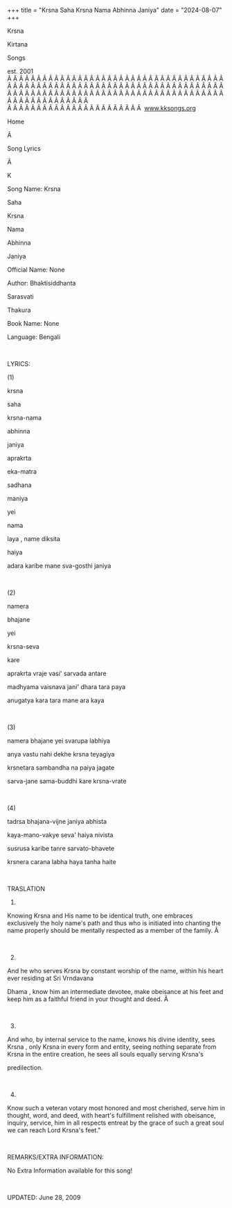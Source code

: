 +++ 
title = "Krsna Saha Krsna Nama Abhinna Janiya"
date = "2024-08-07"
+++

Krsna
 
Kirtana
 
Songs

est. 2001
Â Â Â Â Â Â Â Â Â Â Â Â Â Â Â Â Â Â Â Â Â Â Â Â Â Â Â Â Â Â Â Â Â Â Â Â Â Â Â Â Â Â Â Â Â Â Â Â Â Â Â Â Â Â Â Â Â Â Â Â Â Â Â Â Â Â Â Â Â Â Â Â Â Â Â Â Â Â Â Â Â Â Â Â Â Â Â Â Â Â Â Â Â Â Â Â Â Â Â Â Â Â Â Â Â Â Â Â Â Â Â Â Â Â Â Â Â Â Â Â Â Â Â Â Â  
Â Â Â Â Â Â Â Â Â Â Â Â Â Â Â Â Â Â Â Â Â Â Â  
www.kksongs.org








Home


Ã 
 
Song Lyrics
 
Ã 
 
K


Song Name: 
Krsna
 
Saha
 
Krsna
 
Nama


Abhinna
 
Janiya


Official Name: None


Author: 
Bhaktisiddhanta
 
Sarasvati
 
Thakura


Book Name: None


Language: 
Bengali


 


LYRICS:


(1)


krsna
 
saha
 
krsna-nama


abhinna
 
janiya


aprakrta
 
eka-matra
 
sadhana
 
maniya


yei
 
nama
 
laya
,
name 
diksita
 
haiya


adara karibe mane sva-gosthi
janiya


 


(2)


namera
 
bhajane
 
yei
 
krsna-seva
 
kare


aprakrta vraje vasi' sarvada
antare


madhyama vaisnava jani'
dhara tara paya


anugatya kara tara mane ara
kaya


 


(3)


namera bhajane yei svarupa
labhiya


anya vastu nahi dekhe krsna
teyagiya


krsnetara sambandha na paiya
jagate


sarva-jane sama-buddhi kare
krsna-vrate


 


(4)


tadrsa bhajana-vijne janiya
abhista


kaya-mano-vakye seva' haiya
nivista


susrusa karibe tanre sarvato-bhavete


krsnera carana labha haya
tanha haite


 


TRASLATION


1)
Knowing 
Krsna
 and His name to be identical truth, one
embraces exclusively the holy name's path and thus who is initiated into
chanting the name properly should be mentally respected as a member of the
family.
Â  


 


2)
And he who serves 
Krsna
 by constant worship of the
name, within his heart ever residing at Sri 
Vrndavana


Dhama
, know him an intermediate devotee, make
obeisance at his feet and keep him as a faithful friend in your thought and deed.
Â  


 


3)
And who, by internal service to the name, knows his divine identity, sees 
Krsna
, only 
Krsna
 in every form
and entity, seeing nothing separate from 
Krsna
 in the
entire creation, he sees all souls equally serving 
Krsna's

predilection.


 


4)
Know such a veteran votary most honored and most cherished, serve him in
thought, word, and deed, with heart's fulfillment relished with obeisance,
inquiry, service, him in all respects entreat by the grace of such a great soul
we can reach Lord 
Krsna's
 feet."


 


REMARKS/EXTRA INFORMATION:


No Extra Information available for this song!


 


UPDATED:
 June 28, 2009